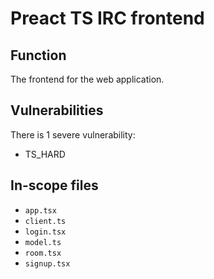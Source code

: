 # Preact TS IRC frontend

## Function
The frontend for the web application.

## Vulnerabilities
There is 1 severe vulnerability:
- TS_HARD

## In-scope files
- `app.tsx`
- `client.ts`
- `login.tsx`
- `model.ts`
- `room.tsx`
- `signup.tsx`
